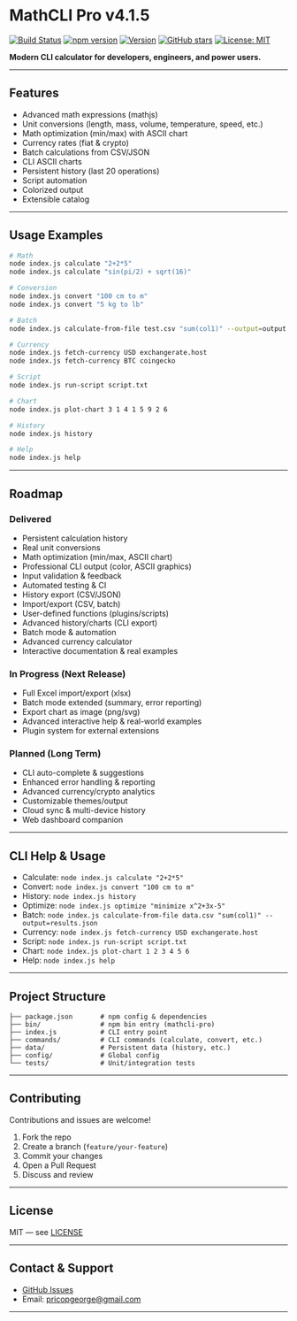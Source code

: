 # MathCLI Pro v4.1.5


[![Build Status](https://github.com/gzeu/mathcli-pro/actions/workflows/ci.yml/badge.svg)](https://github.com/gzeu/mathcli-pro/actions/workflows/ci.yml)
[![npm version](https://img.shields.io/npm/v/mathcli-pro.svg)](https://www.npmjs.com/package/mathcli-pro)
[![Version](https://img.shields.io/badge/version-4.1.5-blue.svg)](https://www.npmjs.com/package/mathcli-pro)
[![GitHub stars](https://img.shields.io/github/stars/gzeu/mathcli-pro.svg?style=social)](https://github.com/gzeu/mathcli-pro)
[![License: MIT](https://img.shields.io/badge/License-MIT-yellow.svg)](LICENSE)


**Modern CLI calculator for developers, engineers, and power users.**

---

## Features

- Advanced math expressions (mathjs)
- Unit conversions (length, mass, volume, temperature, speed, etc.)
- Math optimization (min/max) with ASCII chart
- Currency rates (fiat & crypto)
- Batch calculations from CSV/JSON
- CLI ASCII charts
- Persistent history (last 20 operations)
- Script automation
- Colorized output
- Extensible catalog

---

## Usage Examples

```bash
# Math
node index.js calculate "2+2*5"
node index.js calculate "sin(pi/2) + sqrt(16)"

# Conversion
node index.js convert "100 cm to m"
node index.js convert "5 kg to lb"

# Batch
node index.js calculate-from-file test.csv "sum(col1)" --output=output.json

# Currency
node index.js fetch-currency USD exchangerate.host
node index.js fetch-currency BTC coingecko

# Script
node index.js run-script script.txt

# Chart
node index.js plot-chart 3 1 4 1 5 9 2 6

# History
node index.js history

# Help
node index.js help
```

---
## Roadmap

### Delivered
- Persistent calculation history
- Real unit conversions
- Math optimization (min/max, ASCII chart)
- Professional CLI output (color, ASCII graphics)
- Input validation & feedback
- Automated testing & CI
- History export (CSV/JSON)
- Import/export (CSV, batch)
- User-defined functions (plugins/scripts)
- Advanced history/charts (CLI export)
- Batch mode & automation
- Advanced currency calculator
- Interactive documentation & real examples

### In Progress (Next Release)
- Full Excel import/export (xlsx)
- Batch mode extended (summary, error reporting)
- Export chart as image (png/svg)
- Advanced interactive help & real-world examples
- Plugin system for external extensions

### Planned (Long Term)
- CLI auto-complete & suggestions
- Enhanced error handling & reporting
- Advanced currency/crypto analytics
- Customizable themes/output
- Cloud sync & multi-device history
- Web dashboard companion

---


## CLI Help & Usage

- Calculate: `node index.js calculate "2+2*5"`
- Convert: `node index.js convert "100 cm to m"`
- History: `node index.js history`
- Optimize: `node index.js optimize "minimize x^2+3x-5"`
- Batch: `node index.js calculate-from-file data.csv "sum(col1)" --output=results.json`
- Currency: `node index.js fetch-currency USD exchangerate.host`
- Script: `node index.js run-script script.txt`
- Chart: `node index.js plot-chart 1 2 3 4 5 6`
- Help: `node index.js help`

---




## Project Structure

```
├── package.json       # npm config & dependencies
├── bin/               # npm bin entry (mathcli-pro)
├── index.js           # CLI entry point
├── commands/          # CLI commands (calculate, convert, etc.)
├── data/              # Persistent data (history, etc.)
├── config/            # Global config
└── tests/             # Unit/integration tests
```

---



## Contributing

Contributions and issues are welcome!
1. Fork the repo
2. Create a branch (`feature/your-feature`)
3. Commit your changes
4. Open a Pull Request
5. Discuss and review

---



## License

MIT — see [LICENSE](LICENSE)

---



## Contact & Support

- [GitHub Issues](https://github.com/gzeu/mathcli-pro/issues)
- Email: pricopgeorge@gmail.com

---